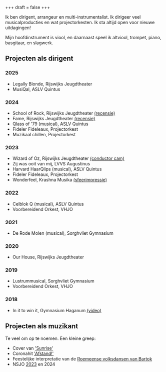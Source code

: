 +++
draft = false
+++

Ik ben dirigent, arrangeur en multi-instrumentalist. Ik dirigeer veel musicalproducties en wat projectorkesten. Ik sta altijd open voor nieuwe uitdagingen!

Mijn hoofdinstrument is viool, en daarnaast speel ik altviool, trompet, piano, basgitaar, en slagwerk.

## Projecten als dirigent

### 2025
- Legally Blonde, Rijswijks Jeugdtheater
- MusiQal, ASLV Quintus
### 2024
- School of Rock, Rijswijks Jeugdtheater [(recensie)](https://musicalsites.nl/school-of-rock/)
- Fame, Rijswijks Jeugdtheater [(recensie)](https://musicalsites.nl/theatergroep-nurt-presenteert-fame-de-musical/)
- Qlass of '79 (musical), ASLV Quintus
- Fideler Fideleaux, Projectorkest
- Muzikaal chillen, Projectorkest
### 2023
- Wizard of Oz, Rijswijks Jeugdtheater [(conductor cam)](https://www.youtube.com/watch?v=Z8bpdW299DA)
- Zij was ooit van mij, LVVS Augustinus
- Harvard HaarQlips (musical), ASLV Quintus
- Fideler Fideleaux, Projectorkest
- Wonderfeel, Krashna Musika [(sfeerimpressie)](https://www.youtube.com/watch?v=pUEUut7xNbs&t=1s)
### 2022
- Celblok Q (musical), ASLV Quintus
- Voorbereidend Orkest, VHJO
### 2021
- De Rode Molen (musical), Sorghvliet Gymnasium
### 2020
- Our House, Rijswijks Jeugdtheater
### 2019
- Lustrummusical, Sorghvliet Gymnasium
- Voorbereidend Orkest, VHJO
### 2018 
- In it to win it, Gymnasium Haganum [(video)](https://www.youtube.com/watch?v=E9iH8CtMqM8)

## Projecten als muzikant

Te veel om op te noemen. Een kleine greep: 
- Cover van ['Sunrise'](https://www.youtube.com/watch?v=yfiwhqgxWSM)
- Coronahit ['Afstand!'](https://www.youtube.com/watch?v=T-yhpYYz0HU)
- Feestelijke interpretatie van de [Roemeense volksdansen van Bartok](https://www.youtube.com/watch?v=pGPlmAJSd9k)
- NSJO [2023](https://www.youtube.com/watch?v=fEie0JfQFwI) en 2024
